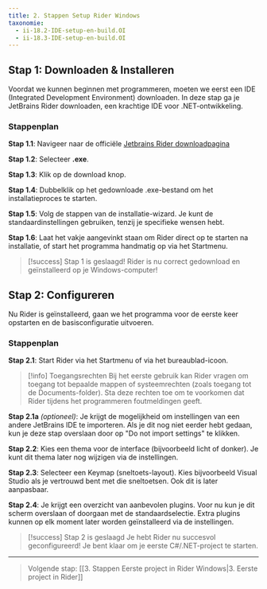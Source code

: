 ```yaml
---
title: 2. Stappen Setup Rider Windows
taxonomie:
  - ii-18.2-IDE-setup-en-build.OI
  - ii-18.3-IDE-setup-en-build.OI
---
```


## Stap 1: Downloaden & Installeren
Voordat we kunnen beginnen met programmeren, moeten we eerst een IDE (Integrated Development Environment) downloaden. In deze stap ga je JetBrains Rider downloaden, een krachtige IDE voor .NET-ontwikkeling.

### Stappenplan

**Stap 1.1**: Navigeer naar de officiële [Jetbrains Rider downloadpagina](https://www.jetbrains.com/rider/download/#section=windows)

**Stap 1.2**: Selecteer **.exe**.

**Stap 1.3**: Klik op de download knop.

**Stap 1.4**: Dubbelklik op het gedownloade .exe-bestand om het installatieproces te starten.

**Stap 1.5**: Volg de stappen van de installatie-wizard. Je kunt de standaardinstellingen gebruiken, tenzij je specifieke wensen hebt.

**Stap 1.6**: Laat het vakje aangevinkt staan om Rider direct op te starten na installatie, of start het programma handmatig op via het Startmenu.

> [!success] Stap 1 is geslaagd!
> Rider is nu correct gedownload en geïnstalleerd op je Windows-computer!

## Stap 2: Configureren
Nu Rider is geïnstalleerd, gaan we het programma voor de eerste keer opstarten en de basisconfiguratie uitvoeren.

### Stappenplan

**Stap 2.1**: Start Rider via het Startmenu of via het bureaublad-icoon.

> [!info] Toegangsrechten
> Bij het eerste gebruik kan Rider vragen om toegang tot bepaalde mappen of systeemrechten (zoals toegang tot de Documents-folder). Sta deze rechten toe om te voorkomen dat Rider tijdens het programmeren foutmeldingen geeft.

**Stap 2.1a** *(optioneel)*: Je krijgt de mogelijkheid om instellingen van een andere JetBrains IDE te importeren. Als je dit nog niet eerder hebt gedaan, kun je deze stap overslaan door op "Do not import settings" te klikken.

**Stap 2.2**: Kies een thema voor de interface (bijvoorbeeld licht of donker). Je kunt dit thema later nog wijzigen via de instellingen.

**Stap 2.3**: Selecteer een Keymap (sneltoets-layout). Kies bijvoorbeeld Visual Studio als je vertrouwd bent met die sneltoetsen. Ook dit is later aanpasbaar.

**Stap 2.4**: Je krijgt een overzicht van aanbevolen plugins. Voor nu kun je dit scherm overslaan of doorgaan met de standaardselectie. Extra plugins kunnen op elk moment later worden geïnstalleerd via de instellingen.

> [!success] Stap 2 is geslaagd
> Je hebt Rider nu succesvol geconfigureerd! Je bent klaar om je eerste C#/.NET-project te starten.

---

> Volgende stap: [[3. Stappen Eerste project in Rider Windows|3. Eerste project in Rider]]
